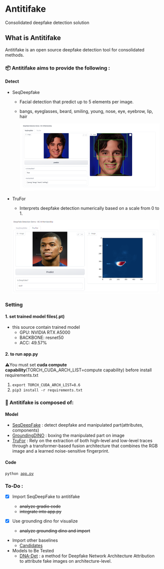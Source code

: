 # Antitifake
Consolidated deepfake detection solution
<!--
[![eBPF Emerging Project](https://img.shields.io/badge/ebpf.io-Emerging--App-success)](https://ebpf.io/projects#loxilb) [![Go Report Card](https://goreportcard.com/badge/github.com/loxilb-io/loxilb)](https://goreportcard.com/report/github.com/loxilb-io/loxilb) ![build workflow](https://github.com/loxilb-io/loxilb/actions/workflows/docker-image.yml/badge.svg) ![sanity workflow](https://github.com/loxilb-io/loxilb/actions/workflows/basic-sanity.yml/badge.svg) ![apache](https://img.shields.io/badge/license-Apache-blue.svg) [![Info][docs-shield]][docs-url] [![Slack](https://img.shields.io/badge/community-join%20slack-blue)](https://www.loxilb.io/members)  
-->

## What is Antitifake

Antitifake is an open source deepfake detection tool for consolidated methods.

### 📦 Antitifake aims to provide the following :   
#### Detect
- SeqDeepfake
    - Facial detection that predict up to 5 elements per image. 
    - bangs, eyeglasses, beard, smiling, young, nose, eye, eyebrow, lip, hair
    
      ![seqdeepfake_result](./.asset/seqdeepfake_result.png)

- TruFor
    - Interprets deepfake detection numerically based on a scale from 0 to 1.

    ![trufor_result](./.asset/trufor_result.png)

### Setting
#### 1. set trained model files(.pt)
- this source contain trained model
  - GPU: NVIDIA RTX A5000
  - BACKBONE: resnet50
  - ACC: 49.57%
  
#### 2. to run app.py
⚠️You must set **cuda compute capability**(TORCH_CUDA_ARCH_LIST=compute capability) before install requirements.txt
1. ```export TORCH_CUDA_ARCH_LIST=8.6```
2. ```pip3 install -r requirements.txt```

### 🧿 Antitifake is composed of:       
#### Model
- [SeqDeepFake](https://github.com/rshaojimmy/SeqDeepFake) : detect deepfake and manipulated part(attributes, components)
- [GroundingDINO](https://github.com/IDEA-Research/GroundingDINO) : boxing the manipulated part on image
- [TruFor](https://github.com/grip-unina/TruFor) : Rely on the extraction of both high-level and low-level traces through a transformer-based fusion architecture that combines the RGB image and a learned noise-sensitive fingerprint.

#### Code
<code>python [app.py](app.py)</code>

### To-Do :       
- [x] Import SeqDeepFake to antitifake
  - ~~analyze gradio code~~
  - ~~integrate into app.py~~

- [x] Use grounding dino for visualize
  - ~~analyze grounding dino and import~~
- Import other baselines
    * [Candidates](https://github.com/Daisy-Zhang/Awesome-Deepfakes-Detection)
- Models to Be Tested
    * [DNA-Det](https://github.com/ICTMCG/DNA-Det) : a method for Deepfake Network Architecture Attribution to attribute fake images on architecture-level.



<!--
### 📚 Check Antitifake [Documentation](https:///) for more info.   
-->
[docs-shield]: https://img.shields.io/badge/info-docs-blue
[docs-url]: https://loxilb-io.github.io/loxilbdocs/
[slack=shield]: https://img.shields.io/badge/Community-Join%20Slack-blue
[slack-url]: https://www.loxilb.io/members
